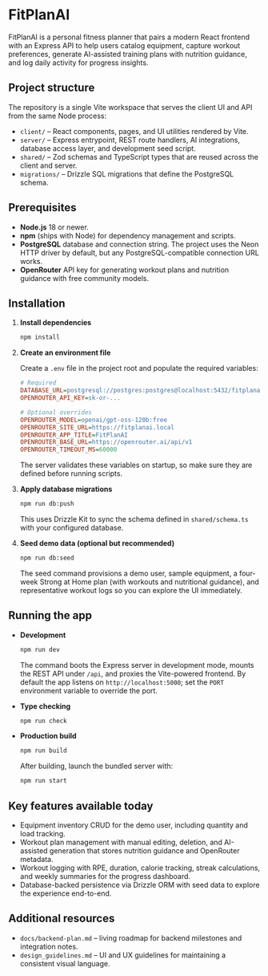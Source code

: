 # FitPlanAI

FitPlanAI is a personal fitness planner that pairs a modern React frontend with an Express API to help users catalog equipment, capture workout preferences, generate AI-assisted training plans with nutrition guidance, and log daily activity for progress insights.

## Project structure

The repository is a single Vite workspace that serves the client UI and API from the same Node process:

- `client/` – React components, pages, and UI utilities rendered by Vite.
- `server/` – Express entrypoint, REST route handlers, AI integrations, database access layer, and development seed script.
- `shared/` – Zod schemas and TypeScript types that are reused across the client and server.
- `migrations/` – Drizzle SQL migrations that define the PostgreSQL schema.

## Prerequisites

- **Node.js** 18 or newer.
- **npm** (ships with Node) for dependency management and scripts.
- **PostgreSQL** database and connection string. The project uses the Neon HTTP driver by default, but any PostgreSQL-compatible connection URL works.
- **OpenRouter** API key for generating workout plans and nutrition guidance with free community models.

## Installation

1. **Install dependencies**

   ```bash
   npm install
   ```

2. **Create an environment file**

   Create a `.env` file in the project root and populate the required variables:

   ```ini
   # Required
   DATABASE_URL=postgresql://postgres:postgres@localhost:5432/fitplanai
   OPENROUTER_API_KEY=sk-or-...

   # Optional overrides
   OPENROUTER_MODEL=openai/gpt-oss-120b:free
   OPENROUTER_SITE_URL=https://fitplanai.local
   OPENROUTER_APP_TITLE=FitPlanAI
   OPENROUTER_BASE_URL=https://openrouter.ai/api/v1
   OPENROUTER_TIMEOUT_MS=60000
   ```

   The server validates these variables on startup, so make sure they are defined before running scripts.

3. **Apply database migrations**

   ```bash
   npm run db:push
   ```

   This uses Drizzle Kit to sync the schema defined in `shared/schema.ts` with your configured database.

4. **Seed demo data (optional but recommended)**

   ```bash
   npm run db:seed
   ```

   The seed command provisions a demo user, sample equipment, a four-week Strong at Home plan (with workouts and nutritional guidance), and representative workout logs so you can explore the UI immediately.

## Running the app

- **Development**

  ```bash
  npm run dev
  ```

  The command boots the Express server in development mode, mounts the REST API under `/api`, and proxies the Vite-powered frontend. By default the app listens on `http://localhost:5000`; set the `PORT` environment variable to override the port.

- **Type checking**

  ```bash
  npm run check
  ```

- **Production build**

  ```bash
  npm run build
  ```

  After building, launch the bundled server with:

  ```bash
  npm run start
  ```

## Key features available today

- Equipment inventory CRUD for the demo user, including quantity and load tracking.
- Workout plan management with manual editing, deletion, and AI-assisted generation that stores nutrition guidance and OpenRouter metadata.
- Workout logging with RPE, duration, calorie tracking, streak calculations, and weekly summaries for the progress dashboard.
- Database-backed persistence via Drizzle ORM with seed data to explore the experience end-to-end.

## Additional resources

- `docs/backend-plan.md` – living roadmap for backend milestones and integration notes.
- `design_guidelines.md` – UI and UX guidelines for maintaining a consistent visual language.

